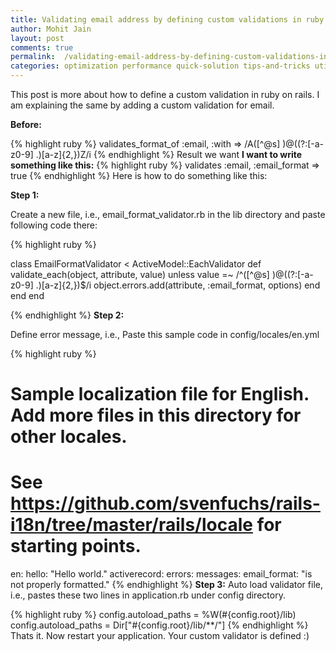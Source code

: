 ```yaml
---
title: Validating email address by defining custom validations in ruby on rails.
author: Mohit Jain
layout: post
comments: true
permalink:  /validating-email-address-by-defining-custom-validations-in-rubyon-rails/
categories: optimization performance quick-solution tips-and-tricks utilities, Validations
---
```


This post is more about how to define a custom validation in ruby on rails. I am explaining the same by adding a custom validation for email.

**Before:**

{% highlight ruby %}
validates_format_of :email, :with => /A([^@s] )@((?:[-a-z0-9] .)[a-z]{2,})Z/i
{% endhighlight %}
Result we want
**I want to write something like this:**
{% highlight ruby %}
validates :email, :email_format => true
{% endhighlight %}
Here is how to do something like this:

**Step 1:**

Create a new file, i.e., email\_format\_validator.rb in the lib directory and paste following code there:

{% highlight ruby %}

class EmailFormatValidator < ActiveModel::EachValidator
  def validate_each(object, attribute, value)
    unless value =~ /^([^@s] )@((?:[-a-z0-9] .)[a-z]{2,})$/i
      object.errors.add(attribute, :email_format, options)
    end
  end
end

{% endhighlight %}
**Step 2:**

Define error message, i.e., Paste this sample code in config/locales/en.yml

{% highlight ruby %}

# Sample localization file for English. Add more files in this directory for other locales.
# See https://github.com/svenfuchs/rails-i18n/tree/master/rails/locale for starting points.

en:
  hello: "Hello world."
  activerecord:
      errors:
          messages:
              email_format: "is not properly formatted."
{% endhighlight %}
**Step 3:** Auto load validator file, i.e., pastes these two lines in application.rb under config directory.

{% highlight ruby %}
config.autoload_paths  = %W(#{config.root}/lib)
config.autoload_paths  = Dir["#{config.root}/lib/**/"]
{% endhighlight %}
Thats it. Now restart your application. Your custom validator is defined :)
